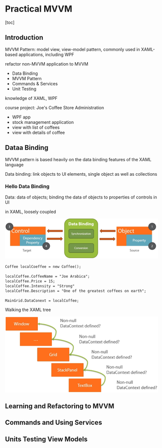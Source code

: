 # Practical MVVM

[toc]

## Introduction

MVVM Pattern: model view, view-model pattern, commonly used in XAML-based applications, including WPF

refactor non-MVVM application to MVVM

- Data Binding
- MVVM Pattern
- Commands & Services
- Unit Testing

knowledge of XAML, WPF

course project: Joe's Coffee Store Administration

- WPF app
- stock management application
- view with list of coffees
- view with details of coffee

## Dataa Binding

MVVM pattern is based heavily on the data binding features of the XAML language

Data binding: link objects to UI elements, single object as well as collections

### Hello Data Binding

Data: data of objects; binding the data of objects to properties of controls in UI

in XAML, loosely coupled

![DataBindingBuildingBlocks](../Media/DataBindingBuildingBlocks.png)

```xaml
Coffee localCoeffee = new Coffee();

localCoffee.CoffeeName = "Joe Arabica";
localCoffee.Price = 15;
localCoffee.Intensity = "Strong"
localCoffee.Description = "One of the greatest coffees on earth";

MainGrid.DataConext = localCoffee;
```

Walking the XAML tree

![WalkingXAMLTree](../Media/WalkingXAMLTree.png)



## Learning and Refactoring to MVVM

## Commands and Using Services

## Units Testing View Models

